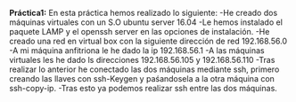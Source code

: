 **Práctica1:**
En esta práctica hemos realizado lo siguiente:
	-He creado dos máquinas virtuales con un S.O ubuntu server 16.04
	-Le hemos instalado el paquete LAMP y el openssh server en las opciones de instalación.
	-He creado una red en virtual box con la siguiente dirección de red 192.168.56.0
	-A mi máquina anfitriona le he dado la ip 192.168.56.1
	-A las máquinas virtuales les he dado ls direcciones 192.168.56.105 y 192.168.56.110
	-Tras realizar lo anterior he conectado las dos máquinas mediante ssh, primero creando las
	 llaves con ssh-Keygen y paśandosela a la otra máquina con ssh-copy-ip.
	-Tras esto ya podemos realizar ssh entre las dos máquinas. 

